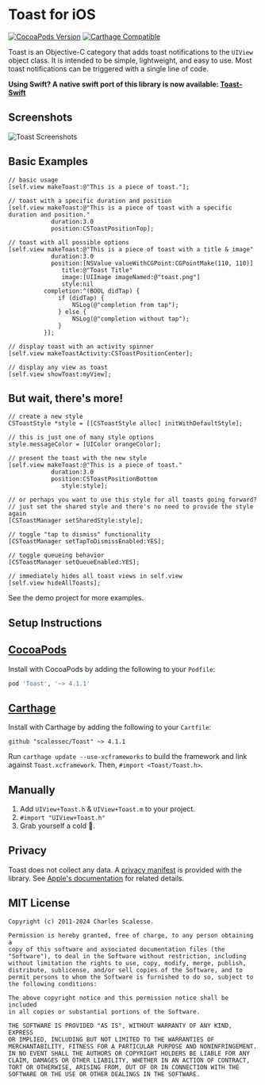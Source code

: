 Toast for iOS
=============

[![CocoaPods Version](https://img.shields.io/cocoapods/v/Toast.svg)](http://cocoadocs.org/docsets/Toast)
[![Carthage Compatible](https://img.shields.io/badge/Carthage-compatible-4BC51D.svg?style=flat)](https://github.com/Carthage/Carthage)

Toast is an Objective-C category that adds toast notifications to the `UIView` object class. It is intended to be simple, lightweight, and easy to use. Most
 toast notifications can be triggered with a single line of code.

**Using Swift? A native swift port of this library is now available: [Toast-Swift](https://github.com/scalessec/Toast-Swift "Toast-Swift")**

Screenshots
---------
![Toast Screenshots](toast_screenshots.jpg)


Basic Examples
---------
```objc
// basic usage
[self.view makeToast:@"This is a piece of toast."];

// toast with a specific duration and position
[self.view makeToast:@"This is a piece of toast with a specific duration and position." 
            duration:3.0
            position:CSToastPositionTop];

// toast with all possible options
[self.view makeToast:@"This is a piece of toast with a title & image"
            duration:3.0
            position:[NSValue valueWithCGPoint:CGPointMake(110, 110)]
               title:@"Toast Title"
               image:[UIImage imageNamed:@"toast.png"]
               style:nil
          completion:^(BOOL didTap) {
              if (didTap) {
                  NSLog(@"completion from tap");
              } else {
                  NSLog(@"completion without tap");
              }
          }];
                
// display toast with an activity spinner
[self.view makeToastActivity:CSToastPositionCenter];

// display any view as toast
[self.view showToast:myView];
```

But wait, there's more!
---------
```objc
// create a new style
CSToastStyle *style = [[CSToastStyle alloc] initWithDefaultStyle];

// this is just one of many style options
style.messageColor = [UIColor orangeColor];

// present the toast with the new style
[self.view makeToast:@"This is a piece of toast."
            duration:3.0
            position:CSToastPositionBottom
               style:style];

// or perhaps you want to use this style for all toasts going forward?
// just set the shared style and there's no need to provide the style again
[CSToastManager setSharedStyle:style];

// toggle "tap to dismiss" functionality
[CSToastManager setTapToDismissEnabled:YES];

// toggle queueing behavior
[CSToastManager setQueueEnabled:YES];

// immediately hides all toast views in self.view
[self.view hideAllToasts];
```
    
See the demo project for more examples.

Setup Instructions
------------------

[CocoaPods](http://cocoapods.org)
------------------

Install with CocoaPods by adding the following to your `Podfile`:
```ruby
pod 'Toast', '~> 4.1.1'
```

[Carthage](https://github.com/Carthage/Carthage)
------------------

Install with Carthage by adding the following to your `Cartfile`:
```ogdl
github "scalessec/Toast" ~> 4.1.1
```
Run `carthage update --use-xcframeworks` to build the framework and link against `Toast.xcframework`. Then, `#import <Toast/Toast.h>`.

Manually
--------

1. Add `UIView+Toast.h` & `UIView+Toast.m` to your project.
2. `#import "UIView+Toast.h"`
3. Grab yourself a cold 🍺.

Privacy
-----------
Toast does not collect any data. A [privacy manifest](Toast/Resources/PrivacyInfo.xcprivacy) is provided with the library. See [Apple's documentation](https://developer.apple.com/documentation/bundleresources/privacy_manifest_files) for related details.
 
MIT License
-----------
    Copyright (c) 2011-2024 Charles Scalesse.

    Permission is hereby granted, free of charge, to any person obtaining a
    copy of this software and associated documentation files (the
    "Software"), to deal in the Software without restriction, including
    without limitation the rights to use, copy, modify, merge, publish,
    distribute, sublicense, and/or sell copies of the Software, and to
    permit persons to whom the Software is furnished to do so, subject to
    the following conditions:

    The above copyright notice and this permission notice shall be included
    in all copies or substantial portions of the Software.

    THE SOFTWARE IS PROVIDED "AS IS", WITHOUT WARRANTY OF ANY KIND, EXPRESS
    OR IMPLIED, INCLUDING BUT NOT LIMITED TO THE WARRANTIES OF
    MERCHANTABILITY, FITNESS FOR A PARTICULAR PURPOSE AND NONINFRINGEMENT.
    IN NO EVENT SHALL THE AUTHORS OR COPYRIGHT HOLDERS BE LIABLE FOR ANY
    CLAIM, DAMAGES OR OTHER LIABILITY, WHETHER IN AN ACTION OF CONTRACT,
    TORT OR OTHERWISE, ARISING FROM, OUT OF OR IN CONNECTION WITH THE
    SOFTWARE OR THE USE OR OTHER DEALINGS IN THE SOFTWARE.
